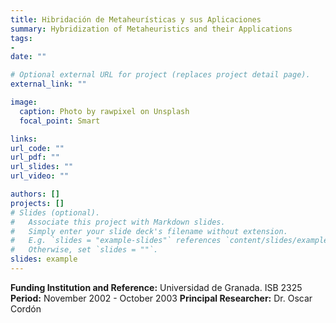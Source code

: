 ```yaml
---
title: Hibridación de Metaheurísticas y sus Aplicaciones
summary: Hybridization of Metaheuristics and their Applications
tags:
- 
date: ""

# Optional external URL for project (replaces project detail page).
external_link: ""

image:
  caption: Photo by rawpixel on Unsplash
  focal_point: Smart

links: 
url_code: ""
url_pdf: ""
url_slides: ""
url_video: ""

authors: []
projects: []
# Slides (optional).
#   Associate this project with Markdown slides.
#   Simply enter your slide deck's filename without extension.
#   E.g. `slides = "example-slides"` references `content/slides/example-slides.md`.
#   Otherwise, set `slides = ""`.
slides: example
---
```

  **Funding Institution and Reference:** Universidad de Granada. ISB 2325
  **Period:** November 2002 - October 2003
  **Principal Researcher:** Dr. Oscar Cordón
 

 